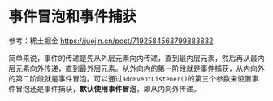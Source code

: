 # 事件冒泡和事件捕获

参考：稀土掘金 <https://juejin.cn/post/7192584563799883832>

简单来说，事件的传递是先从外层元素向内传递，直到最内层元素，然后再从最内层元素向外传递，直到最外层元素。从外向内的第一阶段就是事件捕获，从内向外的第二阶段就是事件冒泡。可以通过`addEventListener()`的第三个参数来设置事件冒泡还是事件捕获，**默认使用事件冒泡**，即从内向外传递。
